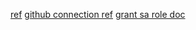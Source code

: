 [ref](https://github.com/athlony2k/deployment-example)
[github connection ref](https://cloud.google.com/build/docs/access-github-from-build)
[grant sa role doc](https://cloud.google.com/build/docs/securing-builds/configure-user-specified-service-accounts)
